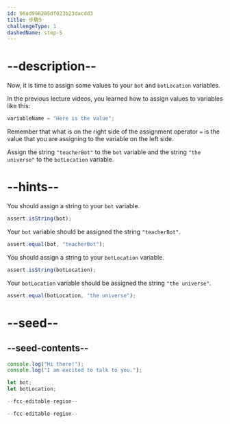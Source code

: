 ```yaml
---
id: 66ad998285df023b23dacdd3
title: 步驟5
challengeType: 1
dashedName: step-5
---
```


# --description--

Now, it is time to assign some values to your `bot` and `botLocation` variables.

In the previous lecture videos, you learned how to assign values to variables like this:

```js
variableName = "Here is the value";
```

Remember that what is on the right side of the assignment operator `=` is the value that you are assigning to the variable on the left side.

Assign the string `"teacherBot"` to the `bot` variable and the string `"the universe"` to the `botLocation` variable.

# --hints--

You should assign a string to your `bot` variable.

```js
assert.isString(bot);
```

Your `bot` variable should be assigned the string `"teacherBot"`.

```js
assert.equal(bot, "teacherBot");
```

You should assign a string to your `botLocation` variable.

```js
assert.isString(botLocation);
```

Your `botLocation` variable should be assigned the string `"the universe"`.

```js
assert.equal(botLocation, "the universe");
```

# --seed--

## --seed-contents--

```js
console.log("Hi there!");
console.log("I am excited to talk to you.");

let bot;
let botLocation;

--fcc-editable-region--

--fcc-editable-region--
```
